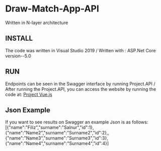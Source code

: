 # Draw-Match-App-API
Written in N-layer architecture

## INSTALL

The code was written in Visual Studio 2019 /
Written with : ASP.Net Core version--5.0 

## RUN

Endpoints can be seen in the Swagger interface by running Project.API /
After running the Project.API, you can access the website by running the code at: [Project Vue.js](https://github.com/filizsalnur/Draw-Match-App-Vue.js)


## Json Example
If you want to see results on Swagger an example Json is as follows:
[{"name":"Filiz","surname":"Salnur","id":1},{"name":"Name2","surname":"Surname2","id":2},,{"name":"Name3","surname":"Surname3","id":3},{"name":"Name4","surname":"Surname4","id":4}]

